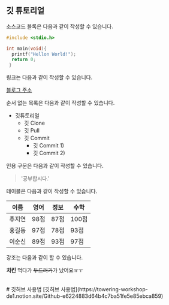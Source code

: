 ## 깃 튜토리얼

소스코드 블록은 다음과 같이 작성할 수 있습니다.

```c
#include <stdio.h>

int main(void){
  printf("Hellon World!");
  return 0;
 }
```


링크는 다음과 같이 작성할 수 있습니다.

[블로그 주소](https://naver.com)


순서 없는 목록은 다음과 같이 작성할 수 있습니다.

* 깃튜토리얼
  * 깃 Clone
  * 깃 Pull
  * 깃 Commit
    * 깃 Commit 1)
    * 깃 Commit 2)
    

인용 구문은 다음과 같이 작성할 수 있습니다.

> '공부합시다.'


테이블은 다음과 같이 작성할 수 있습니다.

이름|영어|정보|수학
---|---|---|---|
추지연|98점|87점|100점
홍길동|97점|78점|93점
이순신|89점|93점|97점


강조는 다음과 같이 할 수 있습니다.

**치킨** 먹다가 ~~두드러기~~가 났어요ㅠㅜ



<br/>
# 깃허브 사용법
[깃허브 사용법](https://towering-workshop-de1.notion.site/Github-e6224883d64b4c7ba51fe5e85ebca859)


